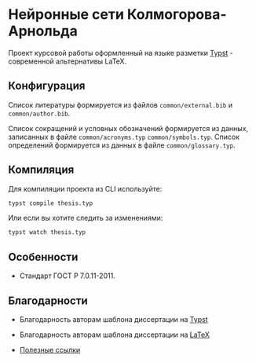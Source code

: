 # Нейронные сети Колмогорова-Арнольда

Проект курсовой работы оформленный на языке
разметки [Typst](https://typst.app/) - современной альтернативы LaTeX.

## Конфигурация

Список литературы формируется из файлов `common/external.bib` и `common/author.bib`.

Список сокращений и условных обозначений формируется из данных, записанных в файле `common/acronyms.typ` `common/symbols.typ`. Список определений формируется из данных в файле `common/glossary.typ`.

## Компиляция  

Для компиляции проекта из CLI используйте:

```bash
typst compile thesis.typ
```

Или если вы хотите следить за изменениями:

```bash
typst watch thesis.typ
```

## Особенности

- Стандарт ГОСТ Р 7.0.11-2011.

## Благодарности

- Благодарность авторам шаблона диссертации на [Typst](https://github.com/SergeyGorchakov/russian-phd-thesis-template-typst)

- Благодарность авторам шаблона диссертации на [LaTeX](https://github.com/AndreyAkinshin/Russian-Phd-LaTeX-Dissertation-Template)

- [Полезные ссылки](https://github.com/AndreyAkinshin/Russian-Phd-LaTeX-Dissertation-Template/wiki/Links#%D0%BF%D1%80%D0%BE%D1%87%D0%B8%D0%B5-%D1%80%D0%B5%D0%BF%D0%BE%D0%B7%D0%B8%D1%82%D0%BE%D1%80%D0%B8%D0%B8-%D1%81-%D0%BF%D0%BE%D0%BB%D0%B5%D0%B7%D0%BD%D1%8B%D0%BC%D0%B8-%D0%BF%D1%80%D0%B8%D0%BC%D0%B5%D1%80%D0%B0%D0%BC%D0%B8)